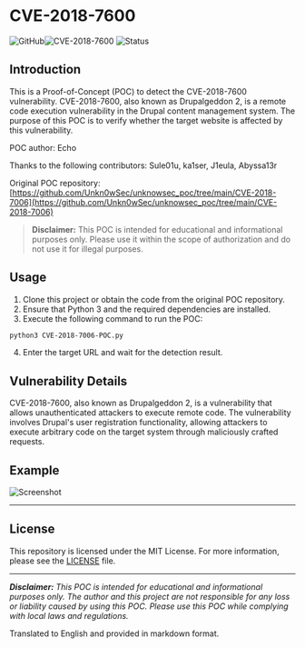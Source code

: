 # CVE-2018-7600

![GitHub](https://img.shields.io/badge/language-Python-blue)![CVE-2018-7600](https://img.shields.io/badge/CVE-2018--7600-red.svg)
![Status](https://img.shields.io/badge/status-Active-brightgreen.svg)

## Introduction

This is a Proof-of-Concept (POC) to detect the CVE-2018-7600 vulnerability. CVE-2018-7600, also known as Drupalgeddon 2, is a remote code execution vulnerability in the Drupal content management system. The purpose of this POC is to verify whether the target website is affected by this vulnerability.

POC author: Echo

Thanks to the following contributors: Sule01u, ka1ser, J1eula, Abyssa13r

Original POC repository: [https://github.com/Unkn0wSec/unknowsec_poc/tree/main/CVE-2018-7006](https://github.com/Unkn0wSec/unknowsec_poc/tree/main/CVE-2018-7006)

> **Disclaimer:** This POC is intended for educational and informational purposes only. Please use it within the scope of authorization and do not use it for illegal purposes.

## Usage

1. Clone this project or obtain the code from the original POC repository.
2. Ensure that Python 3 and the required dependencies are installed.
3. Execute the following command to run the POC:

```bash
python3 CVE-2018-7006-POC.py
```

4. Enter the target URL and wait for the detection result.

## Vulnerability Details

CVE-2018-7600, also known as Drupalgeddon 2, is a vulnerability that allows unauthenticated attackers to execute remote code. The vulnerability involves Drupal's user registration functionality, allowing attackers to execute arbitrary code on the target system through maliciously crafted requests.

## Example

![Screenshot](G:\Git\UnknownSec-Poc\unknowsec_poc\CVE-2018-7006\20230721105434.png)

---

## License

This repository is licensed under the MIT License. For more information, please see the [LICENSE](https://github.com/Unkn0wSec/unknowsec_poc/blob/main/LICENSE) file.

------

***Disclaimer:** This POC is intended for educational and informational purposes only. The author and this project are not responsible for any loss or liability caused by using this POC. Please use this POC while complying with local laws and regulations.*

Translated to English and provided in markdown format.